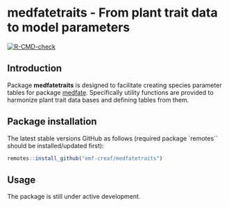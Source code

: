 medfatetraits - From plant trait data to model parameters
================

<!-- badges: start -->
[![R-CMD-check](https://github.com/emf-creaf/medfatetraits/workflows/R-CMD-check/badge.svg)](https://github.com/emf-creaf/medfatetraits/actions)
<!-- badges: end -->

## Introduction

Package **medfatetraits** is designed to facilitate creating species
parameter tables for package
[medfate](https://github.com/emf-creaf/medfate). Specifically utility
functions are provided to harmonize plant trait data bases and defining
tables from them.

## Package installation

The latest stable versions GitHub as follows (required package
\`remotes\`\` should be installed/updated first):

``` r
remotes::install_github("emf-creaf/medfatetraits")
```

## Usage

The package is still under active development.
